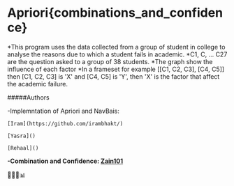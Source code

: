 Apriori{combinations_and_confidence}
=====================================

*This program uses the data collected from a group of student in college to analyse the reasons due to which a student fails in academic.
*C1, C, ... C27 are the question asked to a group of 38 students.
*The graph show the influence of each factor
*In a frameset for example [[C1, C2, C3], [C4, C5]] then [C1, C2, C3] is 'X'  and [C4, C5] is 'Y', then 'X' is the factor that affect the academic failure.

#####Authors

-Implemntation of Apriori and NavBais:

	[Iram](https://github.com/irambhakt/)

	[Yasra]()

	[Rehaal]()

**-Combination and Confidence:
	[Zain101](https://www.github.com/zain101)**

:tada::tada::tada::bar_chart:
